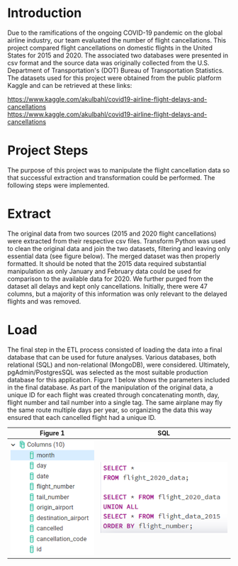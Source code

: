 # Introduction

Due to the ramifications of the ongoing COVID-19 pandemic on the global airline industry, our team evaluated the number of flight cancellations. 
This project compared flight cancellations on domestic flights in the United States for 2015 and 2020. The associated two databases were presented in csv format and the source data was originally collected from the U.S. Department of Transportation's (DOT) Bureau of Transportation Statistics. The datasets used for this project were obtained from the public platform Kaggle and can be retrieved at these links:

https://www.kaggle.com/akulbahl/covid19-airline-flight-delays-and-cancellations <br/>
https://www.kaggle.com/akulbahl/covid19-airline-flight-delays-and-cancellations 

# Project Steps
The purpose of this project was to manipulate the flight cancellation data so that successful extraction and transformation could be performed. The following steps were implemented.
# Extract
The original data from two sources (2015 and 2020 flight cancellations) were extracted from their respective csv files. 
Transform
Python was used to clean the original data and join the two datasets, filtering and leaving only essential data (see figure below). The merged dataset was then properly formatted.
It should be noted that the 2015 data required substantial manipulation as only January and February data could be used for comparison to the available data for 2020. We further purged from the dataset all delays and kept only cancellations. Initially, there were 47 columns, but a majority of this information was only relevant to the delayed flights and was removed.

# Load
The final step in the ETL process consisted of loading the data into a final database that can be used for future analyses. Various databases, both relational (SQL) and non-relational (MongoDB), were considered. Ultimately, pgAdmin/PostgresSQL was selected as the most suitable production database for this application.
Figure 1 below shows the parameters included in the final database. As part of the manipulation of the original data, a unique ID for each flight was created through concatenating month, day, flight number and tail number into a single tag. The same airplane may fly the same route multiple days per year, so organizing the data this way ensured that each cancelled flight had a unique ID. 

**Figure 1** 	      | **SQL**
--------------------- | ---------------------
![test](Images/Columns.png) | ![test](Images/SQL_flights_code.png)